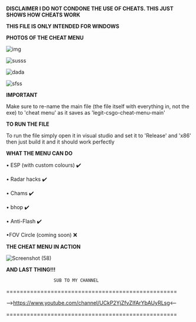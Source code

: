 **DISCLAIMER I DO NOT CONDONE THE USE OF CHEATS. THIS JUST SHOWS HOW CHEATS WORK**

**THIS FILE IS ONLY INTENDED FOR WINDOWS**

**PHOTOS OF THE CHEAT MENU**

![img](https://user-images.githubusercontent.com/117538886/213841344-7cdfac82-a5ca-4868-81bf-a3faef665b26.jpg)

![susss](https://user-images.githubusercontent.com/117538886/213841348-4e0c0f83-7626-4415-9cca-474e7c11541e.jpg)

![dada](https://user-images.githubusercontent.com/117538886/213841355-51341db2-d308-4896-9713-d5610f86f000.jpg)

![sfss](https://user-images.githubusercontent.com/117538886/213841358-88da0cb9-3fe8-4806-b9ac-47d46b1051c0.jpg)


**IMPORTANT**

Make sure to re-name the main file (the file itself with everything in, not the exe) to 'cheat menu' as it saves as 'legit-csgo-cheat-menu-main'

**TO RUN THE FILE**

To run the file simply open it in visual studio and set it to 'Release' and 'x86' then just build it and it should work perfectly

**WHAT THE MENU CAN DO**

• ESP (with custom colours) ✔️

• Radar hacks ✔️

• Chams ✔️

• bhop ✔️

• Anti-Flash ✔️

•FOV Circle (coming soon) ❌

**THE CHEAT MENU IN ACTION**

![Screenshot (58)](https://user-images.githubusercontent.com/117538886/213336510-41881677-32e2-4816-a336-14f2a4f744e0.png)


**AND LAST THING!!!**

                      SUB TO MY CHANNEL
==================================================

-->https://www.youtube.com/channel/UCkP2YjZfvZIfArYbAUyRLsg<--

==================================================
